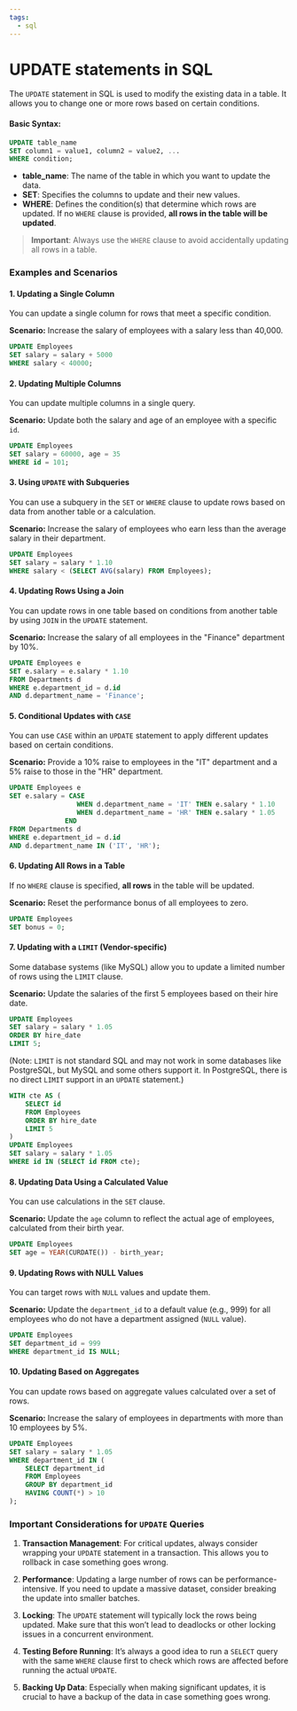 ```yaml
---
tags:
  - sql
---
```

# UPDATE statements in SQL

The `UPDATE` statement in SQL is used to modify the existing data in a table. It allows you to change one or more rows based on certain conditions. 

#### Basic Syntax:
```sql
UPDATE table_name
SET column1 = value1, column2 = value2, ...
WHERE condition;
```
- **table_name**: The name of the table in which you want to update the data.
- **SET**: Specifies the columns to update and their new values.
- **WHERE**: Defines the condition(s) that determine which rows are updated. If no `WHERE` clause is provided, **all rows in the table will be updated**.

> **Important**: Always use the `WHERE` clause to avoid accidentally updating all rows in a table.

### Examples and Scenarios

#### 1. **Updating a Single Column**
You can update a single column for rows that meet a specific condition.

**Scenario:** Increase the salary of employees with a salary less than 40,000.
```sql
UPDATE Employees
SET salary = salary + 5000
WHERE salary < 40000;
```

#### 2. **Updating Multiple Columns**
You can update multiple columns in a single query.

**Scenario:** Update both the salary and age of an employee with a specific `id`.
```sql
UPDATE Employees
SET salary = 60000, age = 35
WHERE id = 101;
```

#### 3. **Using `UPDATE` with Subqueries**
You can use a subquery in the `SET` or `WHERE` clause to update rows based on data from another table or a calculation.

**Scenario:** Increase the salary of employees who earn less than the average salary in their department.
```sql
UPDATE Employees
SET salary = salary * 1.10
WHERE salary < (SELECT AVG(salary) FROM Employees);
```

#### 4. **Updating Rows Using a Join**
You can update rows in one table based on conditions from another table by using `JOIN` in the `UPDATE` statement.

**Scenario:** Increase the salary of all employees in the "Finance" department by 10%.
```sql
UPDATE Employees e
SET e.salary = e.salary * 1.10
FROM Departments d
WHERE e.department_id = d.id
AND d.department_name = 'Finance';
```

#### 5. **Conditional Updates with `CASE`**
You can use `CASE` within an `UPDATE` statement to apply different updates based on certain conditions.

**Scenario:** Provide a 10% raise to employees in the "IT" department and a 5% raise to those in the "HR" department.
```sql
UPDATE Employees e
SET e.salary = CASE 
                 WHEN d.department_name = 'IT' THEN e.salary * 1.10
                 WHEN d.department_name = 'HR' THEN e.salary * 1.05
              END
FROM Departments d
WHERE e.department_id = d.id
AND d.department_name IN ('IT', 'HR');

```
#### 6. **Updating All Rows in a Table**
If no `WHERE` clause is specified, **all rows** in the table will be updated.

**Scenario:** Reset the performance bonus of all employees to zero.
```sql
UPDATE Employees
SET bonus = 0;
```

#### 7. **Updating with a `LIMIT` (Vendor-specific)**
Some database systems (like MySQL) allow you to update a limited number of rows using the `LIMIT` clause.

**Scenario:** Update the salaries of the first 5 employees based on their hire date.
```sql
UPDATE Employees
SET salary = salary * 1.05
ORDER BY hire_date
LIMIT 5;
```

(Note: `LIMIT` is not standard SQL and may not work in some databases like PostgreSQL, but MySQL and some others support it. In PostgreSQL, there is no direct `LIMIT` support in an `UPDATE` statement.)

```sql
WITH cte AS (
    SELECT id
    FROM Employees
    ORDER BY hire_date
    LIMIT 5
)
UPDATE Employees
SET salary = salary * 1.05
WHERE id IN (SELECT id FROM cte);

```


#### 8. **Updating Data Using a Calculated Value**
You can use calculations in the `SET` clause.

**Scenario:** Update the `age` column to reflect the actual age of employees, calculated from their birth year.
```sql
UPDATE Employees
SET age = YEAR(CURDATE()) - birth_year;
```

#### 9. **Updating Rows with NULL Values**
You can target rows with `NULL` values and update them.

**Scenario:** Update the `department_id` to a default value (e.g., 999) for all employees who do not have a department assigned (`NULL` value).
```sql
UPDATE Employees
SET department_id = 999
WHERE department_id IS NULL;
```

#### 10. **Updating Based on Aggregates**
You can update rows based on aggregate values calculated over a set of rows.

**Scenario:** Increase the salary of employees in departments with more than 10 employees by 5%.
```sql
UPDATE Employees
SET salary = salary * 1.05
WHERE department_id IN (
    SELECT department_id 
    FROM Employees
    GROUP BY department_id
    HAVING COUNT(*) > 10
);
```

### Important Considerations for `UPDATE` Queries

1. **Transaction Management**: For critical updates, always consider wrapping your `UPDATE` statement in a transaction. This allows you to rollback in case something goes wrong.

2. **Performance**: Updating a large number of rows can be performance-intensive. If you need to update a massive dataset, consider breaking the update into smaller batches.

3. **Locking**: The `UPDATE` statement will typically lock the rows being updated. Make sure that this won’t lead to deadlocks or other locking issues in a concurrent environment.

4. **Testing Before Running**: It’s always a good idea to run a `SELECT` query with the same `WHERE` clause first to check which rows are affected before running the actual `UPDATE`.

5. **Backing Up Data**: Especially when making significant updates, it is crucial to have a backup of the data in case something goes wrong.